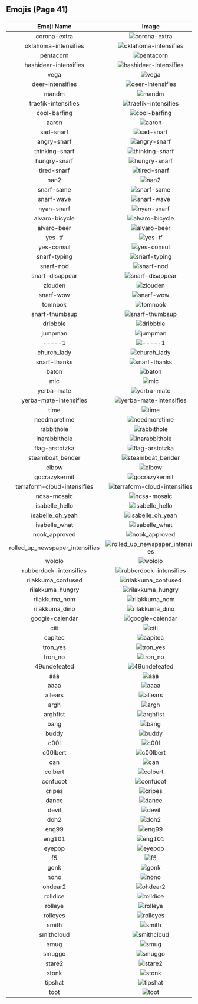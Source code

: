 
  ## Emojis (Page 41)
  |Emoji Name|Image|
  | :-: | :-: |
  |corona-extra| ![corona-extra](/output/corona-extra.png)|
  |oklahoma-intensifies| ![oklahoma-intensifies](/output/oklahoma-intensifies.gif)|
  |pentacorn| ![pentacorn](/output/pentacorn.jpg)|
  |hashideer-intensifies| ![hashideer-intensifies](/output/hashideer-intensifies.gif)|
  |vega| ![vega](/output/vega.png)|
  |deer-intensifies| ![deer-intensifies](/output/deer-intensifies.gif)|
  |mandm| ![mandm](/output/mandm.png)|
  |traefik-intensifies| ![traefik-intensifies](/output/traefik-intensifies.gif)|
  |cool-barfing| ![cool-barfing](/output/cool-barfing.png)|
  |aaron| ![aaron](/output/aaron.gif)|
  |sad-snarf| ![sad-snarf](/output/sad-snarf.png)|
  |angry-snarf| ![angry-snarf](/output/angry-snarf.png)|
  |thinking-snarf| ![thinking-snarf](/output/thinking-snarf.png)|
  |hungry-snarf| ![hungry-snarf](/output/hungry-snarf.png)|
  |tired-snarf| ![tired-snarf](/output/tired-snarf.png)|
  |nan2| ![nan2](/output/nan2.png)|
  |snarf-same| ![snarf-same](/output/snarf-same.png)|
  |snarf-wave| ![snarf-wave](/output/snarf-wave.png)|
  |nyan-snarf| ![nyan-snarf](/output/nyan-snarf.png)|
  |alvaro-bicycle| ![alvaro-bicycle](/output/alvaro-bicycle.png)|
  |alvaro-beer| ![alvaro-beer](/output/alvaro-beer.png)|
  |yes-tf| ![yes-tf](/output/yes-tf.png)|
  |yes-consul| ![yes-consul](/output/yes-consul.png)|
  |snarf-typing| ![snarf-typing](/output/snarf-typing.png)|
  |snarf-nod| ![snarf-nod](/output/snarf-nod.png)|
  |snarf-disappear| ![snarf-disappear](/output/snarf-disappear.png)|
  |zlouden| ![zlouden](/output/zlouden.png)|
  |snarf-wow| ![snarf-wow](/output/snarf-wow.png)|
  |tomnook| ![tomnook](/output/tomnook.png)|
  |snarf-thumbsup| ![snarf-thumbsup](/output/snarf-thumbsup.png)|
  |dribbble| ![dribbble](/output/dribbble.gif)|
  |jumpman| ![jumpman](/output/jumpman.png)|
  |-----1| ![-----1](/output/-----1.png)|
  |church_lady| ![church_lady](/output/church_lady.jpg)|
  |snarf-thanks| ![snarf-thanks](/output/snarf-thanks.png)|
  |baton| ![baton](/output/baton.png)|
  |mic| ![mic](/output/mic.png)|
  |yerba-mate| ![yerba-mate](/output/yerba-mate.png)|
  |yerba-mate-intensifies| ![yerba-mate-intensifies](/output/yerba-mate-intensifies.gif)|
  |time| ![time](/output/time.jpg)|
  |needmoretime| ![needmoretime](/output/needmoretime.jpg)|
  |rabbithole| ![rabbithole](/output/rabbithole.jpg)|
  |inarabbithole| ![inarabbithole](/output/inarabbithole.jpg)|
  |flag-arstotzka| ![flag-arstotzka](/output/flag-arstotzka.jpg)|
  |steamboat_bender| ![steamboat_bender](/output/steamboat_bender.png)|
  |elbow| ![elbow](/output/elbow)|
  |gocrazykermit| ![gocrazykermit](/output/gocrazykermit.gif)|
  |terraform-cloud-intensifies| ![terraform-cloud-intensifies](/output/terraform-cloud-intensifies.gif)|
  |ncsa-mosaic| ![ncsa-mosaic](/output/ncsa-mosaic.png)|
  |isabelle_hello| ![isabelle_hello](/output/isabelle_hello.png)|
  |isabelle_oh_yeah| ![isabelle_oh_yeah](/output/isabelle_oh_yeah.png)|
  |isabelle_what| ![isabelle_what](/output/isabelle_what.png)|
  |nook_approved| ![nook_approved](/output/nook_approved.gif)|
  |rolled_up_newspaper_intensifies| ![rolled_up_newspaper_intensifies](/output/rolled_up_newspaper_intensifies.gif)|
  |wololo| ![wololo](/output/wololo.png)|
  |rubberdock-intensifies| ![rubberdock-intensifies](/output/rubberdock-intensifies.gif)|
  |rilakkuma_confused| ![rilakkuma_confused](/output/rilakkuma_confused.png)|
  |rilakkuma_hungry| ![rilakkuma_hungry](/output/rilakkuma_hungry.png)|
  |rilakkuma_nom| ![rilakkuma_nom](/output/rilakkuma_nom.png)|
  |rilakkuma_dino| ![rilakkuma_dino](/output/rilakkuma_dino.png)|
  |google-calendar| ![google-calendar](/output/google-calendar.png)|
  |citi| ![citi](/output/citi.png)|
  |capitec| ![capitec](/output/capitec.png)|
  |tron_yes| ![tron_yes](/output/tron_yes.png)|
  |tron_no| ![tron_no](/output/tron_no.png)|
  |49undefeated| ![49undefeated](/output/49undefeated.jpg)|
  |aaa| ![aaa](/output/aaa.gif)|
  |aaaa| ![aaaa](/output/aaaa.gif)|
  |allears| ![allears](/output/allears.gif)|
  |argh| ![argh](/output/argh.gif)|
  |arghfist| ![arghfist](/output/arghfist.gif)|
  |bang| ![bang](/output/bang.gif)|
  |buddy| ![buddy](/output/buddy.gif)|
  |c00l| ![c00l](/output/c00l.gif)|
  |c00lbert| ![c00lbert](/output/c00lbert.gif)|
  |can| ![can](/output/can.gif)|
  |colbert| ![colbert](/output/colbert.gif)|
  |confuoot| ![confuoot](/output/confuoot.gif)|
  |cripes| ![cripes](/output/cripes.gif)|
  |dance| ![dance](/output/dance.gif)|
  |devil| ![devil](/output/devil.gif)|
  |doh2| ![doh2](/output/doh2.gif)|
  |eng99| ![eng99](/output/eng99.gif)|
  |eng101| ![eng101](/output/eng101.gif)|
  |eyepop| ![eyepop](/output/eyepop.gif)|
  |f5| ![f5](/output/f5.gif)|
  |gonk| ![gonk](/output/gonk.gif)|
  |nono| ![nono](/output/nono.gif)|
  |ohdear2| ![ohdear2](/output/ohdear2.png)|
  |rolldice| ![rolldice](/output/rolldice.gif)|
  |rolleye| ![rolleye](/output/rolleye.gif)|
  |rolleyes| ![rolleyes](/output/rolleyes.gif)|
  |smith| ![smith](/output/smith.gif)|
  |smithcloud| ![smithcloud](/output/smithcloud.gif)|
  |smug| ![smug](/output/smug.gif)|
  |smuggo| ![smuggo](/output/smuggo.gif)|
  |stare2| ![stare2](/output/stare2.gif)|
  |stonk| ![stonk](/output/stonk.gif)|
  |tipshat| ![tipshat](/output/tipshat.gif)|
  |toot| ![toot](/output/toot.gif)|
  